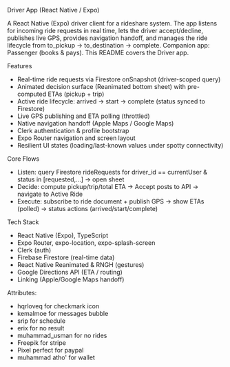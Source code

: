 Driver App (React Native / Expo)

A React Native (Expo) driver client for a rideshare system. The app listens for incoming ride requests in real time, lets the driver accept/decline, publishes live GPS, provides navigation handoff, and manages the ride lifecycle from to_pickup → to_destination → complete.
    Companion app: Passenger (books & pays).
    This README covers the Driver app.

Features
- Real-time ride requests via Firestore onSnapshot (driver-scoped query)
- Animated decision surface (Reanimated bottom sheet) with pre-computed ETAs (pickup + trip)
- Active ride lifecycle: arrived → start → complete (status synced to Firestore)
- Live GPS publishing and ETA polling (throttled)
- Native navigation handoff (Apple Maps / Google Maps)
- Clerk authentication & profile bootstrap
- Expo Router navigation and screen layout
- Resilient UI states (loading/last-known values under spotty connectivity)

Core Flows
- Listen: query Firestore rideRequests for driver_id == currentUser & status in [requested,…] → open sheet
- Decide: compute pickup/trip/total ETA → Accept posts to API → navigate to Active Ride
- Execute: subscribe to ride document + publish GPS → show ETAs (polled) → status actions (arrived/start/complete)

Tech Stack
- React Native (Expo), TypeScript
- Expo Router, expo-location, expo-splash-screen
- Clerk (auth)
- Firebase Firestore (real-time data)
- React Native Reanimated & RNGH (gestures)
- Google Directions API (ETA / routing)
- Linking (Apple/Google Maps handoff)

















Attributes:
- hqrloveq for checkmark icon
- kemalmoe for messages bubble
- srip for schedule
- erix for no result
- muhammad_usman for no rides
- Freepik for stripe
- Pixel perfect for paypal
- muhammad atho' for wallet
